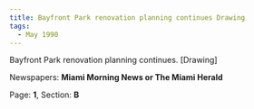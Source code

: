 ```yaml
---  
title: Bayfront Park renovation planning continues Drawing  
tags:  
  - May 1990  
---  
```

  
Bayfront Park renovation planning continues. [Drawing]  
  
Newspapers: **Miami Morning News or The Miami Herald**  
  
Page: **1**, Section: **B** 
